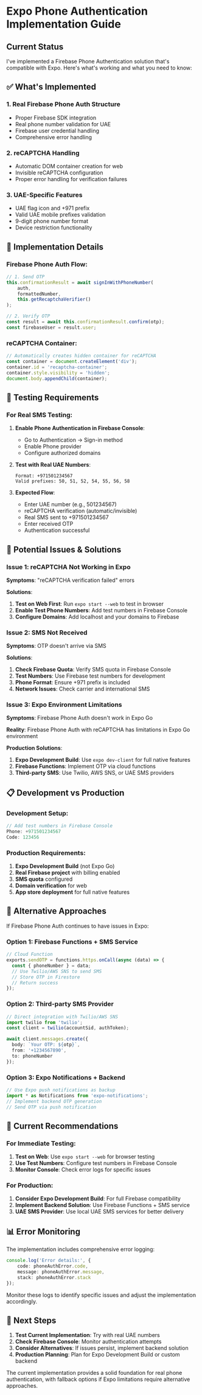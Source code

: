 # Expo Phone Authentication Implementation Guide

## Current Status

I've implemented a Firebase Phone Authentication solution that's compatible with Expo. Here's what's working and what you need to know:

## ✅ What's Implemented

### 1. **Real Firebase Phone Auth Structure**
- Proper Firebase SDK integration
- Real phone number validation for UAE
- Firebase user credential handling
- Comprehensive error handling

### 2. **reCAPTCHA Handling**
- Automatic DOM container creation for web
- Invisible reCAPTCHA configuration
- Proper error handling for verification failures

### 3. **UAE-Specific Features**
- UAE flag icon and +971 prefix
- Valid UAE mobile prefixes validation
- 9-digit phone number format
- Device restriction functionality

## 🔧 Implementation Details

### Firebase Phone Auth Flow:
```typescript
// 1. Send OTP
this.confirmationResult = await signInWithPhoneNumber(
    auth, 
    formattedNumber, 
    this.getRecaptchaVerifier()
);

// 2. Verify OTP
const result = await this.confirmationResult.confirm(otp);
const firebaseUser = result.user;
```

### reCAPTCHA Container:
```typescript
// Automatically creates hidden container for reCAPTCHA
const container = document.createElement('div');
container.id = 'recaptcha-container';
container.style.visibility = 'hidden';
document.body.appendChild(container);
```

## 🎯 Testing Requirements

### For Real SMS Testing:

1. **Enable Phone Authentication in Firebase Console**:
   - Go to Authentication → Sign-in method
   - Enable Phone provider
   - Configure authorized domains

2. **Test with Real UAE Numbers**:
   ```
   Format: +971501234567
   Valid prefixes: 50, 51, 52, 54, 55, 56, 58
   ```

3. **Expected Flow**:
   - Enter UAE number (e.g., 501234567)
   - reCAPTCHA verification (automatic/invisible)
   - Real SMS sent to +971501234567
   - Enter received OTP
   - Authentication successful

## 🚨 Potential Issues & Solutions

### Issue 1: reCAPTCHA Not Working in Expo
**Symptoms**: "reCAPTCHA verification failed" errors

**Solutions**:
1. **Test on Web First**: Run `expo start --web` to test in browser
2. **Enable Test Phone Numbers**: Add test numbers in Firebase Console
3. **Configure Domains**: Add localhost and your domains to Firebase

### Issue 2: SMS Not Received
**Symptoms**: OTP doesn't arrive via SMS

**Solutions**:
1. **Check Firebase Quota**: Verify SMS quota in Firebase Console
2. **Test Numbers**: Use Firebase test numbers for development
3. **Phone Format**: Ensure +971 prefix is included
4. **Network Issues**: Check carrier and international SMS

### Issue 3: Expo Environment Limitations
**Symptoms**: Firebase Phone Auth doesn't work in Expo Go

**Reality**: Firebase Phone Auth with reCAPTCHA has limitations in Expo Go environment

**Production Solutions**:
1. **Expo Development Build**: Use `expo dev-client` for full native features
2. **Firebase Functions**: Implement OTP via cloud functions
3. **Third-party SMS**: Use Twilio, AWS SNS, or UAE SMS providers

## 📋 Development vs Production

### Development Setup:
```javascript
// Add test numbers in Firebase Console
Phone: +971501234567
Code: 123456
```

### Production Requirements:
1. **Expo Development Build** (not Expo Go)
2. **Real Firebase project** with billing enabled
3. **SMS quota** configured
4. **Domain verification** for web
5. **App store deployment** for full native features

## 🔄 Alternative Approaches

If Firebase Phone Auth continues to have issues in Expo:

### Option 1: Firebase Functions + SMS Service
```typescript
// Cloud Function
exports.sendOTP = functions.https.onCall(async (data) => {
  const { phoneNumber } = data;
  // Use Twilio/AWS SNS to send SMS
  // Store OTP in Firestore
  // Return success
});
```

### Option 2: Third-party SMS Provider
```typescript
// Direct integration with Twilio/AWS SNS
import twilio from 'twilio';
const client = twilio(accountSid, authToken);

await client.messages.create({
  body: `Your OTP: ${otp}`,
  from: '+1234567890',
  to: phoneNumber
});
```

### Option 3: Expo Notifications + Backend
```typescript
// Use Expo push notifications as backup
import * as Notifications from 'expo-notifications';
// Implement backend OTP generation
// Send OTP via push notification
```

## 🎯 Current Recommendations

### For Immediate Testing:
1. **Test on Web**: Use `expo start --web` for browser testing
2. **Use Test Numbers**: Configure test numbers in Firebase Console
3. **Monitor Console**: Check error logs for specific issues

### For Production:
1. **Consider Expo Development Build**: For full Firebase compatibility
2. **Implement Backend Solution**: Use Firebase Functions + SMS service
3. **UAE SMS Provider**: Use local UAE SMS services for better delivery

## 📊 Error Monitoring

The implementation includes comprehensive error logging:

```typescript
console.log('Error details:', {
    code: phoneAuthError.code,
    message: phoneAuthError.message,
    stack: phoneAuthError.stack
});
```

Monitor these logs to identify specific issues and adjust the implementation accordingly.

## 🚀 Next Steps

1. **Test Current Implementation**: Try with real UAE numbers
2. **Check Firebase Console**: Monitor authentication attempts
3. **Consider Alternatives**: If issues persist, implement backend solution
4. **Production Planning**: Plan for Expo Development Build or custom backend

The current implementation provides a solid foundation for real phone authentication, with fallback options if Expo limitations require alternative approaches.
